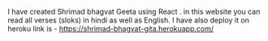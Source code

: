 I have created Shrimad bhagvat Geeta using React . in this website you can read all verses (sloks) in hindi as well as English.
I have also deploy it on heroku link is - https://shrimad-bhagvat-gita.herokuapp.com/

